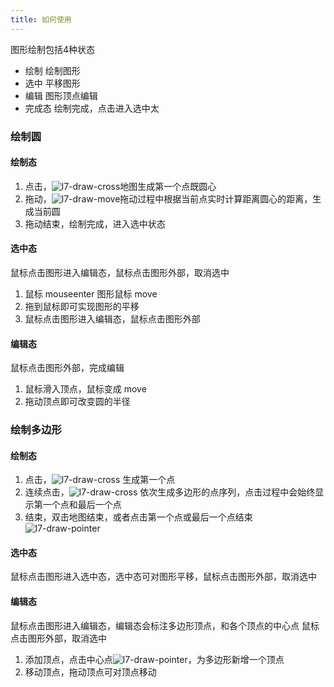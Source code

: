 ```yaml
---
title: 如何使用
---
```

图形绘制包括4种状态

- 绘制 绘制图形 
- 选中 平移图形
- 编辑 图形顶点编辑
- 完成态 绘制完成，点击进入选中太


### 绘制圆

 #### 绘制态

1. 点击，![l7-draw-cross](https://gw.alipayobjects.com/mdn/rms_8e1672/afts/img/A*UnSAS6X_3AQAAAAAAAAAAABkARQnAQ)地图生成第一个点既圆心
2. 拖动，![l7-draw-move](https://gw.alipayobjects.com/mdn/rms_8e1672/afts/img/A*eVVASaKz79UAAAAAAAAAAABkARQnAQ)拖动过程中根据当前点实时计算距离圆心的距离，生成当前圆
3. 拖动结束，绘制完成，进入选中状态

#### 选中态
  
  鼠标点击图形进入编辑态，鼠标点击图形外部，取消选中

1. 鼠标 mouseenter 图形鼠标 move
2. 拖到鼠标即可实现图形的平移
3. 鼠标点击图形进入编辑态，鼠标点击图形外部

#### 编辑态

鼠标点击图形外部，完成编辑

1. 鼠标滑入顶点，鼠标变成 move
1. 拖动顶点即可改变圆的半径

### 绘制多边形

 #### 绘制态
 1. 点击，![l7-draw-cross](https://gw.alipayobjects.com/mdn/rms_8e1672/afts/img/A*UnSAS6X_3AQAAAAAAAAAAABkARQnAQ) 生成第一个点
 2. 连续点击，![l7-draw-cross](https://gw.alipayobjects.com/mdn/rms_8e1672/afts/img/A*UnSAS6X_3AQAAAAAAAAAAABkARQnAQ) 依次生成多边形的点序列，点击过程中会始终显示第一个点和最后一个点
 3. 结束，双击地图结束，或者点击第一个点或最后一个点结束 ![l7-draw-pointer](https://gw.alipayobjects.com/mdn/rms_8e1672/afts/img/A*3siqTqg0oX4AAAAAAAAAAABkARQnAQ)

 #### 选中态
  
  鼠标点击图形进入选中态，选中态可对图形平移，鼠标点击图形外部，取消选中

 #### 编辑态
  
  鼠标点击图形进入编辑态，编辑态会标注多边形顶点，和各个顶点的中心点
  鼠标点击图形外部，取消选中

  1. 添加顶点，点击中心点![l7-draw-pointer](https://gw.alipayobjects.com/mdn/rms_8e1672/afts/img/A*3siqTqg0oX4AAAAAAAAAAABkARQnAQ)，为多边形新增一个顶点
  2. 移动顶点，拖动顶点可对顶点移动
 

